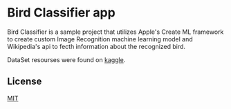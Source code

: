 
# Bird Classifier app 

Bird Classifier  is a sample project that utilizes Apple's Create ML framework to create custom Image Recognition machine learning model and Wikipedia's api to fecth information about the recognized bird.  

DataSet resourses were found on [kaggle](https://www.kaggle.com). 

  
## License  
[MIT](https://choosealicense.com/licenses/mit/)
